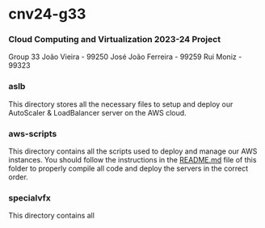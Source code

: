 # cnv24-g33

### Cloud Computing and Virtualization 2023-24 Project

Group 33
João Vieira - 99250
José João Ferreira - 99259
Rui Moniz - 99323

### aslb

This directory stores all the necessary files to setup and deploy our AutoScaler & LoadBalancer server on the AWS cloud.

### aws-scripts

This directory contains all the scripts used to deploy and manage our AWS instances.
You should follow the instructions in the [README.md](aws-scripts/README.md) file of this folder to properly compile all code and deploy the servers in the correct order.

### specialvfx

This directory contains all

